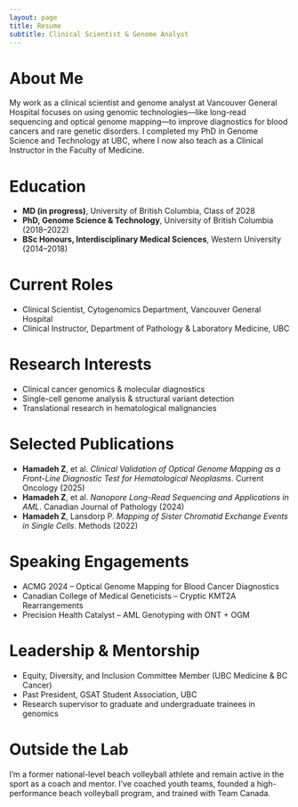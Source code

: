 ```yaml
---
layout: page
title: Resume
subtitle: Clinical Scientist & Genome Analyst
---
```


<h1> About Me </h1>

<p>
My work as a clinical scientist and genome analyst at Vancouver General Hospital focuses on using genomic technologies—like long-read sequencing and optical genome mapping—to improve diagnostics for blood cancers and rare genetic disorders. I completed my PhD in Genome Science and Technology at UBC, where I now also teach as a Clinical Instructor in the Faculty of Medicine.
</p>

<h1> Education </h1>
<ul>
  <li><strong>MD (in progress)</strong>, University of British Columbia, Class of 2028</li>
  <li><strong>PhD, Genome Science & Technology</strong>, University of British Columbia (2018–2022)</li>
  <li><strong>BSc Honours, Interdisciplinary Medical Sciences</strong>, Western University (2014–2018)</li>
</ul>

<h1> Current Roles </h1>
<ul>
  <li>Clinical Scientist, Cytogenomics Department, Vancouver General Hospital</li>
  <li>Clinical Instructor, Department of Pathology & Laboratory Medicine, UBC</li>
</ul>

<h1> Research Interests </h1>
<ul>
  <li>Clinical cancer genomics & molecular diagnostics</li>
  <li>Single-cell genome analysis & structural variant detection</li>
  <li>Translational research in hematological malignancies</li>
</ul>

<h1> Selected Publications </h1>
<ul>
  <li><strong>Hamadeh Z</strong>, et al. <em>Clinical Validation of Optical Genome Mapping as a Front-Line Diagnostic Test for Hematological Neoplasms</em>. Current Oncology (2025)</li>
  <li><strong>Hamadeh Z</strong>, et al. <em>Nanopore Long-Read Sequencing and Applications in AML</em>. Canadian Journal of Pathology (2024)</li>
  <li><strong>Hamadeh Z</strong>, Lansdorp P. <em>Mapping of Sister Chromatid Exchange Events in Single Cells</em>. Methods (2022)</li>
</ul>

<h1> Speaking Engagements </h1>
<ul>
  <li>ACMG 2024 – Optical Genome Mapping for Blood Cancer Diagnostics</li>
  <li>Canadian College of Medical Geneticists – Cryptic KMT2A Rearrangements</li>
  <li>Precision Health Catalyst – AML Genotyping with ONT + OGM</li>
</ul>

<h1> Leadership & Mentorship </h1>
<ul>
  <li>Equity, Diversity, and Inclusion Committee Member (UBC Medicine & BC Cancer)</li>
  <li>Past President, GSAT Student Association, UBC</li>
  <li>Research supervisor to graduate and undergraduate trainees in genomics</li>
</ul>

<h1> Outside the Lab </h1>
<p>
I’m a former national-level beach volleyball athlete and remain active in the sport as a coach and mentor. I’ve coached youth teams, founded a high-performance beach volleyball program, and trained with Team Canada.
</p>
